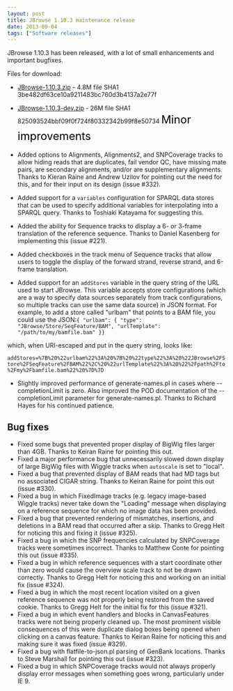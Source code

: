 ```yaml
---
layout: post
title: JBrowse 1.10.3 maintenance release
date: 2013-09-04
tags: ["Software releases"]
---
```


JBrowse 1.10.3 has been released, with a lot of small enhancements and important
bugfixes.

Files for download:

- [JBrowse-1.10.3.zip](/wordpress/wp-content/plugins/download-monitor/download.php?id=67 "download JBrowse-1.10.3.zip") -
  4.8M file SHA1 3be482df63ce10a9211483bc760d3b4137a2e77f
- [JBrowse-1.10.3-dev.zip](http://jbrowse.org/wordpress/wp-content/plugins/download-monitor/download.php?id=68 "download JBrowse-1.10.3-dev.zip") -
  26M file SHA1 825093524bbf09f0f724f80332342b99f8e50734
  <span style="color: #000000; font-size: 1.8em; line-height: 1.5em;">Minor
  improvements</span>

- Added options to Alignments, Alignments2, and SNPCoverage tracks to allow
  hiding reads that are duplicates, fail vendor QC, have missing mate pairs, are
  secondary alignments, and/or are supplementary alignments. Thanks to Kieran
  Raine and Andrew Uzilov for pointing out the need for this, and for their
  input on its design (issue #332).
- Added support for a `variables` configuration for SPARQL data stores that can
  be used to specify additional variables for interpolating into a SPARQL query.
  Thanks to Toshiaki Katayama for suggesting this.
- Added the ability for Sequence tracks to display a 6- or 3-frame translation
  of the reference sequence. Thanks to Daniel Kasenberg for implementing this
  (issue #221).
- Added checkboxes in the track menu of Sequence tracks that allow users to
  toggle the display of the forward strand, reverse strand, and 6-frame
  translation.
- Added support for an `addStores` variable in the query string of the URL used
  to start JBrowse. This variable accepts store configurations (which are a way
  to specify data sources separately from track configurations, so multiple
  tracks can use the same data source) in JSON format. For example, to add a
  store called "urlbam" that points to a BAM file, you could use the
  JSON:`{ "urlbam": { "type": "JBrowse/Store/SeqFeature/BAM", "urlTemplate": "/path/to/my/bamfile.bam" }}`

which, when URI-escaped and put in the query string, looks like:

`addStores=%7B%20%22urlbam%22%3A%20%7B%20%22type%22%3A%20%22JBrowse%2FStore%2FSeqFeature%2FBAM%22%2C%20%22urlTemplate%22%3A%20%22%2Fpath%2Fto%2Fmy%2Fbamfile.bam%22%20%7D%7D`

- Slightly improved performance of generate-names.pl in cases where
  --completionLimit is zero. Also improved the POD documentation of the
  --completionLimit parameter for generate-names.pl. Thanks to Richard Hayes for
  his continued patience.

## Bug fixes

- Fixed some bugs that prevented proper display of BigWig files larger than 4GB.
  Thanks to Keiran Raine for pointing this out.
- Fixed a major performance bug that unnecessarily slowed down display of large
  BigWig files with Wiggle tracks when `autoscale` is set to "local".
- Fixed a bug that prevented display of BAM reads that had MD tags but no
  associated CIGAR string. Thanks to Keiran Raine for point this out (issue
  #330).
- Fixed a bug in which FixedImage tracks (e.g. legacy image-based Wiggle tracks)
  never take down the "Loading" message when displaying on a reference sequence
  for which no image data has been provided.
- Fixed a bug that prevented rendering of mismatches, insertions, and deletions
  in a BAM read that occurred after a skip. Thanks to Gregg Helt for noticing
  this and fixing it (issue #325).
- Fixed a bug in which the SNP frequencies calculated by SNPCoverage tracks were
  sometimes incorrect. Thanks to Matthew Conte for pointing this out (issue
  #335).
- Fixed a bug in which reference sequences with a start coordinate other than
  zero would cause the overview scale track to not be drawn correctly. Thanks to
  Gregg Helt for noticing this and working on an initial fix (issue #324).
- Fixed a bug in which the most recent location visited on a given reference
  sequence was not properly being restored from the saved cookie. Thanks to
  Gregg Helt for the initial fix for this (issue #321).
- Fixed a bug in which event handlers and blocks in CanvasFeatures tracks were
  not being properly cleaned up. The most prominent visible consequences of this
  were duplicate dialog boxes being opened when clicking on a canvas feature.
  Thanks to Keiran Raine for noticing this and making sure it was fixed (issue
  #329).
- Fixed a bug with flatfile-to-json.pl parsing of GenBank locations. Thanks to
  Steve Marshall for pointing this out (issue #323).
- Fixed a bug in which SNPCoverage tracks would not always properly display
  error messages when something goes wrong, particularly under IE 9.
